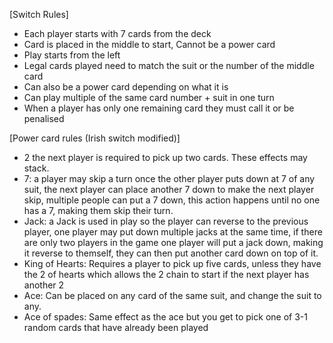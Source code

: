 [Switch Rules]

- Each player starts with 7 cards from the deck
- Card is placed in the middle to start, Cannot be a power card
- Play starts from the left
- Legal cards played need to match the suit or the number of the middle card
- Can also be a power card depending on what it is
- Can play multiple of the same card number + suit in one turn
- When a player has only one remaining card they must call it or be penalised

[Power card rules (Irish switch modified)]

- 2 the next player is required to pick up two cards. These effects may stack.
- 7: a player may skip a turn once the other player puts down at 7 of any suit, the next player can place another 7 down to make the next player skip, multiple people can put a 7 down, this action happens until no one has a 7, making them skip their turn.
- Jack: a Jack is used in play so the player can reverse to the previous player, one player may put down multiple jacks at the same time, if there are only two players in the game one player will put a jack down, making it reverse to themself, they can then put another card down on top of it.
- King of Hearts: Requires a player to pick up five cards, unless they have the 2 of hearts which allows the 2 chain to start if the next player has another 2
- Ace: Can be placed on any card of the same suit, and change the suit to any.
- Ace of spades: Same effect as the ace but you get to pick one of 3-1 random cards that have already been played